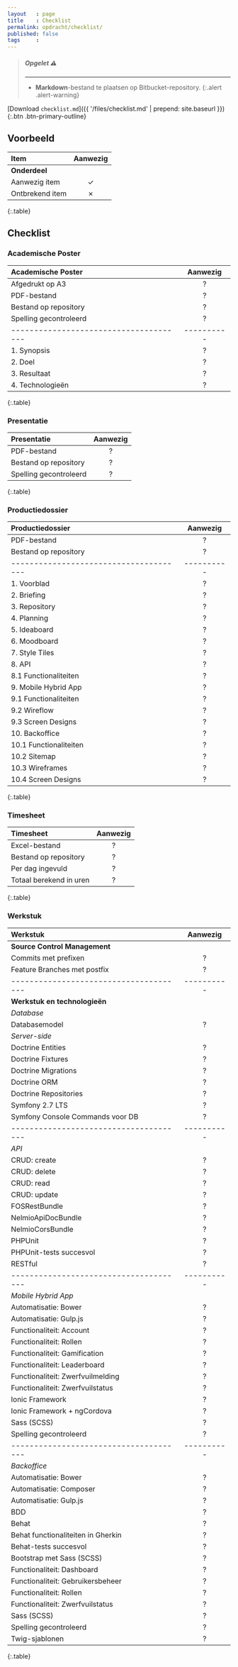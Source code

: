```yaml
---
layout   : page
title    : Checklist
permalink: opdracht/checklist/
published: false
tags     :
---
```


> ##### **Opgelet** :warning:
> ---
> - **Markdown**-bestand te plaatsen op Bitbucket-repository.
{:.alert .alert-warning}

[Download `checklist.md`]({{ '/files/checklist.md' | prepend: site.baseurl }}){:.btn .btn-primary-outline}

Voorbeeld
---------

|   Item                               | Aanwezig |
|:-------------------------------------|:--------:|
| **Onderdeel**                        |          |
|   Aanwezig item                      |     ✓    |
|   Ontbrekend item                    |     ✗    |
{:.table}

Checklist
---------

### Academische Poster

| Academische Poster                   | Aanwezig |
|:-------------------------------------|:--------:|
| Afgedrukt op A3                      |     ?    |
| PDF-bestand                          |     ?    |
| Bestand op repository                |     ?    |
| Spelling gecontroleerd               |     ?    |
|--------------------------------------|----------|
| 1. Synopsis                          |     ?    |
| 2. Doel                              |     ?    |
| 3. Resultaat                         |     ?    |
| 4. Technologieën                     |     ?    |
{:.table}

### Presentatie

| Presentatie                          | Aanwezig |
|:-------------------------------------|:--------:|
| PDF-bestand                          |     ?    |
| Bestand op repository                |     ?    |
| Spelling gecontroleerd               |     ?    |
{:.table}

### Productiedossier

| Productiedossier                     | Aanwezig |
|:-------------------------------------|:--------:|
| PDF-bestand                          |     ?    |
| Bestand op repository                |     ?    |
|--------------------------------------|----------|
|  1.  Voorblad                        |     ?    |
|  2.  Briefing                        |     ?    |
|  3.  Repository                      |     ?    |
|  4.  Planning                        |     ?    |
|  5.  Ideaboard                       |     ?    |
|  6.  Moodboard                       |     ?    |
|  7.  Style Tiles                     |     ?    |
|  8.  API                             |     ?    |
|  8.1 Functionaliteiten               |     ?    |
|  9.  Mobile Hybrid App               |     ?    |
|  9.1 Functionaliteiten               |     ?    |
|  9.2 Wireflow                        |     ?    |
|  9.3 Screen Designs                  |     ?    |
| 10.  Backoffice                      |     ?    |
| 10.1 Functionaliteiten               |     ?    |
| 10.2 Sitemap                         |     ?    |
| 10.3 Wireframes                      |     ?    |
| 10.4 Screen Designs                  |     ?    |
{:.table}

### Timesheet

| Timesheet                            | Aanwezig |
|:-------------------------------------|:--------:|
| Excel-bestand                        |     ?    |
| Bestand op repository                |     ?    |
| Per dag ingevuld                     |     ?    |
| Totaal berekend in uren              |     ?    |
{:.table}

### Werkstuk

| Werkstuk                             | Aanwezig |
|:-------------------------------------|:--------:|
| **Source Control Management**        |          |
|   Commits met prefixen               |     ?    |
|   Feature Branches met postfix       |     ?    |
|--------------------------------------|----------|
| **Werkstuk en technologieën**        |          |
|  *Database*                          |          |
|   Databasemodel                      |     ?    |
|  *Server-side*                       |          |
|   Doctrine Entities                  |     ?    |
|   Doctrine Fixtures                  |     ?    |
|   Doctrine Migrations                |     ?    |
|   Doctrine ORM                       |     ?    |
|   Doctrine Repositories              |     ?    |
|   Symfony 2.7 LTS                    |     ?    |
|   Symfony Console Commands voor DB   |     ?    |
|--------------------------------------|----------|
|  *API*                               |          |
|   CRUD: create                       |     ?    |
|   CRUD: delete                       |     ?    |
|   CRUD: read                         |     ?    |
|   CRUD: update                       |     ?    |
|   FOSRestBundle                      |     ?    |
|   NelmioApiDocBundle                 |     ?    |
|   NelmioCorsBundle                   |     ?    |
|   PHPUnit                            |     ?    |
|   PHPUnit-tests succesvol            |     ?    |
|   RESTful                            |     ?    |
|--------------------------------------|----------|
|  *Mobile Hybrid App*                 |          |
|   Automatisatie: Bower               |     ?    |
|   Automatisatie: Gulp.js             |     ?    |
|   Functionaliteit: Account           |     ?    |
|   Functionaliteit: Rollen            |     ?    |
|   Functionaliteit: Gamification      |     ?    |
|   Functionaliteit: Leaderboard       |     ?    |
|   Functionaliteit: Zwerfvuilmelding  |     ?    |
|   Functionaliteit: Zwerfvuilstatus   |     ?    |
|   Ionic Framework                    |     ?    |
|   Ionic Framework + ngCordova        |     ?    |
|   Sass (SCSS)                        |     ?    |
|   Spelling gecontroleerd             |     ?    |
|--------------------------------------|----------|
|  *Backoffice*                        |          |
|   Automatisatie: Bower               |     ?    |
|   Automatisatie: Composer            |     ?    |
|   Automatisatie: Gulp.js             |     ?    |
|   BDD                                |     ?    |
|   Behat                              |     ?    |
|   Behat functionaliteiten in Gherkin |     ?    |
|   Behat-tests succesvol              |     ?    |
|   Bootstrap met Sass (SCSS)          |     ?    |
|   Functionaliteit: Dashboard         |     ?    |
|   Functionaliteit: Gebruikersbeheer  |     ?    |
|   Functionaliteit: Rollen            |     ?    |
|   Functionaliteit: Zwerfvuilstatus   |     ?    |
|   Sass (SCSS)                        |     ?    |
|   Spelling gecontroleerd             |     ?    |
|   Twig-sjablonen                     |     ?    |
{:.table}